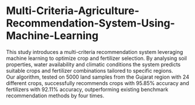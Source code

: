# Multi-Criteria-Agriculture-Recommendation-System-Using-Machine-Learning
This study introduces a multi-criteria recommendation system leveraging machine learning to optimize crop and fertilizer selection. 
By analysing soil properties, water availability and climatic conditions the system predicts suitable crops and fertilizer combinations tailored to specific regions.  
Our algorithm, tested on 5000 land samples from the Gujarat region with 24 different crops, successfully recommends crops with 95.85% accuracy and fertilizers with 92.11% accuracy, outperforming existing benchmark recommendation methods by four times.
